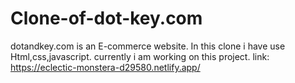 # Clone-of-dot-key.com

dotandkey.com is an E-commerce website. 
In this clone i have use Html,css,javascript.
currently i am working on this project.
link: https://eclectic-monstera-d29580.netlify.app/
